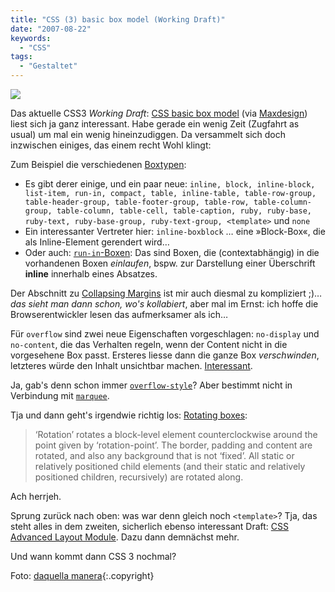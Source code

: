 ```yaml
---
title: "CSS (3) basic box model (Working Draft)"
date: "2007-08-22"
keywords:
  - "CSS"
tags:
  - "Gestaltet"
---
```


![](/images/codecandies/ZZ554B6DB6.jpg)

Das aktuelle CSS3 _Working Draft_: [CSS basic box model](http://www.w3.org/TR/2007/WD-css3-box-20070809/) (via [Maxdesign](http://www.maxdesign.com.au/2007/08/22/some-links-138/)) liest sich ja ganz interessant. Habe gerade ein wenig Zeit (Zugfahrt as usual) um mal ein wenig hineinzudiggen. Da versammelt sich doch inzwischen einiges, das einem recht Wohl klingt:

Zum Beispiel die verschiedenen [Boxtypen](http://www.w3.org/TR/2007/WD-css3-box-20070809/#types):

- Es gibt derer einige, und ein paar neue: `inline, block, inline-block, list-item, run-in, compact, table, inline-table, table-row-group, table-header-group, table-footer-group, table-row, table-column-group, table-column, table-cell, table-caption, ruby, ruby-base, ruby-text, ruby-base-group, ruby-text-group, <template>` und `none`
- Ein interessanter Vertreter hier: `inline-boxblock`
    … eine »Block-Box«, die als Inline-Element gerendert wird…
- Oder auch: [`run-in`\-Boxen](http://www.w3.org/TR/2007/WD-css3-box-20070809/#run-in-boxes):
    Das sind Boxen, die (contextabhängig) in die vorhandenen Boxen _einlaufen_, bspw. zur Darstellung einer Überschrift **inline** innerhalb eines Absatzes.

Der Abschnitt zu [Collapsing Margins](http://www.w3.org/TR/2007/WD-css3-box-20070809/#collapsing-margins) ist mir auch diesmal zu kompliziert ;)… _das sieht man dann schon, wo's kollabiert_, aber mal im Ernst: ich hoffe die Browserentwickler lesen das aufmerksamer als ich…

Für `overflow` sind zwei neue Eigenschaften vorgeschlagen: `no-display` und `no-content`, die das Verhalten regeln, wenn der Content nicht in die vorgesehene Box passt. Ersteres liesse dann die ganze Box _verschwinden_, letzteres würde den Inhalt unsichtbar machen. [Interessant](http://www.w3.org/TR/2007/WD-css3-box-20070809/#overflow).

Ja, gab's denn schon immer [`overflow-style`](http://www.w3.org/TR/2007/WD-css3-box-20070809/#the-lsquo3)? Aber bestimmt nicht in Verbindung mit [`marquee`](http://www.w3.org/TR/2007/WD-css3-box-20070809/#marquee).

Tja und dann geht's irgendwie richtig los: [Rotating boxes](http://www.w3.org/TR/2007/WD-css3-box-20070809/#rotating):

> ‘Rotation’ rotates a block-level element counterclockwise around the point given by ‘rotation-point’. The border, padding and content are rotated, and also any background that is not ‘fixed’. All static or relatively positioned child elements (and their static and relatively positioned children, recursively) are rotated along.

Ach herrjeh.

Sprung zurück nach oben: was war denn gleich noch `<template>`? Tja, das steht alles in dem zweiten, sicherlich ebenso interessant Draft: [CSS Advanced Layout Module](http://www.w3.org/TR/2007/WD-css3-layout-20070809/). Dazu dann demnächst mehr.

Und wann kommt dann CSS 3 nochmal?

Foto: [daquella manera](http://flickr.com/photos/daquellamanera/166397872/){:.copyright}
